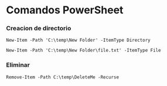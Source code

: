 # Comandos PowerSheet

### Creacion de directorio

```
New-Item -Path 'C:\temp\New Folder' -ItemType Directory
```
```
New-Item -Path 'C:\temp\New Folder\file.txt' -ItemType File
```
### Eliminar 
```
Remove-Item -Path C:\temp\DeleteMe -Recurse
```
